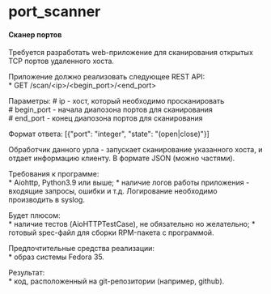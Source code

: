 # port_scanner
#### Сканер портов  
Требуется разработать web-приложение для сканирования открытых TCP портов удаленного хоста. 

Приложение должно реализовать следующее REST API:      
            * GET /scan/&lt;ip>/&lt;begin_port>/&lt;end_port>      
            
Параметры:
          # ip - хост, который необходимо просканировать         
          # begin_port - начала диапозона портов для сканирования         
          # end_port - конец диапозона портов для сканирования   
          
Формат ответа:  [{"port": "integer", "state": "(open|close)"}]   

Обработчик данного урла - запускает сканирование указанного хоста, и отдает информацию клиенту. В формате JSON (можно частями).

Требования к программе:  
                        * Aiohttp, Python3.9 или выше; 
                        * наличие логов работы приложения - входящие запросы, ошибки и т.д. Логирование необходимо производить в syslog.  

Будет плюсом:  
             * наличие тестов (AioHTTPTestCase), не обязательно но желательно; 
             * готовый spec-файл для сборки RPM-пакета с программой.  
             
Предпочтительные средства реализации:  
                                      * образ системы Fedora 35.  
                                      
Результат:  
         * код, расположенный на git-репозитории (например, github).
